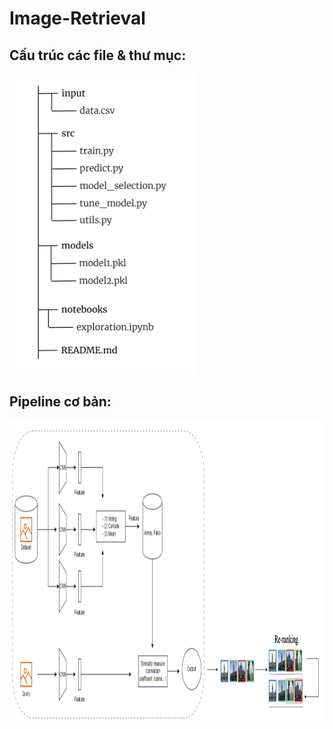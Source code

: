 # Image-Retrieval

## Cấu trúc các file & thư mục:
<img src="https://github.com/congltk1234/Image-Retrieval/blob/main/docs/struc.png" height="480">

## Pipeline cơ bản:
<img src="https://github.com/congltk1234/Image-Retrieval/blob/main/docs/simple_pipeline.png" height="480">